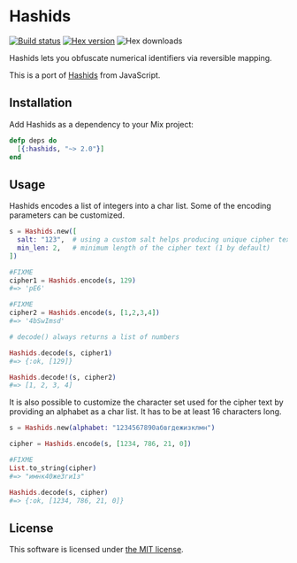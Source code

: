 Hashids
=======

[![Build status](https://travis-ci.org/alco/hashids-elixir.svg "Build status")](https://travis-ci.org/alco/hashids-elixir)
[![Hex version](https://img.shields.io/hexpm/v/hashids.svg "Hex version")](https://hex.pm/packages/hashids)
![Hex downloads](https://img.shields.io/hexpm/dt/hashids.svg "Hex downloads")

Hashids lets you obfuscate numerical identifiers via reversible mapping.

This is a port of [Hashids][1] from JavaScript.

  [1]: http://www.hashids.org/


## Installation

Add Hashids as a dependency to your Mix project:

```elixir
defp deps do
  [{:hashids, "~> 2.0"}]
end
```

## Usage

Hashids encodes a list of integers into a char list. Some of the encoding
parameters can be customized.

```elixir
s = Hashids.new([
  salt: "123",  # using a custom salt helps producing unique cipher text
  min_len: 2,   # minimum length of the cipher text (1 by default)
])

#FIXME
cipher1 = Hashids.encode(s, 129)
#=> 'pE6'

#FIXME
cipher2 = Hashids.encode(s, [1,2,3,4])
#=> '4bSwImsd'

# decode() always returns a list of numbers

Hashids.decode(s, cipher1)
#=> {:ok, [129]}

Hashids.decode!(s, cipher2)
#=> [1, 2, 3, 4]
```

It is also possible to customize the character set used for the cipher text by
providing an alphabet as a char list. It has to be at least 16 characters long.

```elixir
s = Hashids.new(alphabet: "1234567890абвгдежизклмн")

cipher = Hashids.encode(s, [1234, 786, 21, 0])

#FIXME
List.to_string(cipher)
#=> "имнк40же3ги1з"

Hashids.decode(s, cipher)
#=> {:ok, [1234, 786, 21, 0]}
```

## License

This software is licensed under [the MIT license](LICENSE).
